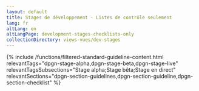 ```yaml
---
layout: default
title: Stages de développement - Listes de contrôle seulement
lang: fr
altLang: en
altLangPage: development-stages-checklists-only
collectionDirectory: views-vues/dev-stages
---
```


{% include /functions/filtered-standard-guideline-content.html relevantTags="dpgn-stage-alpha,dpgn-stage-beta,dpgn-stage-live" relevantTagsSubsections="Stage alpha;Stage bêta;Stage en direct" relevantSections="dpgn-section-guidelines,dpgn-section-guideline,dpgn-section-checklist" %}
